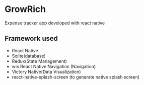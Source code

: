 # GrowRich
Expense tracker app developed with react native 

## Framework used
* React Native
* Sqlite(database)
* Redux(State Management)
* wix React Native Navigation (Navigation)
* Victory Native(Data Visualization)
* react-native-splash-screen (to generate native splash screen)
